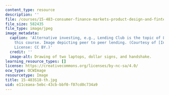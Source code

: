 ```yaml
---
content_type: resource
description: ''
file: /courses/15-483-consumer-finance-markets-product-design-and-fintech-spring-2018/e11ceaea5ebc43cbbbf0f07cd0c734a9_15-483S18-th.jpg
file_size: 582435
file_type: image/jpeg
image_metadata:
  caption: 'Alternative investing, e.g., Lending Club is the topic of Lecture 8 in
    this course. Image depicting peer to peer lending. (Courtesy of [InvestmentZen](http://www.investmentzen.com).
    License: CC BY.)'
  credit: ''
  image-alt: Drawing of two laptops, dollar signs, and handshake.
learning_resource_types: []
license: https://creativecommons.org/licenses/by-nc-sa/4.0/
ocw_type: OCWImage
resourcetype: Image
title: 15-483S18-th.jpg
uid: e11ceaea-5ebc-43cb-bbf0-f07cd0c734a9
---
```

